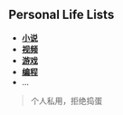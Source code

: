 ## Personal Life Lists

<!-- vim-markdown-toc GFM -->
- [**小说**](./Lists/Novels.md)
- [**视频**](./Lists/Video.md)
- [**游戏**](./Lists/Games.md)
- [**编程**](./Lists/Program.md)
- ...
<!-- vim-markdown-toc -->

> 个人私用，拒绝捣蛋